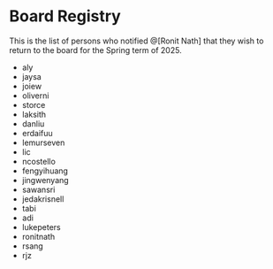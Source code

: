 # Board Registry

This is the list of persons who notified @[Ronit Nath] that they wish to return to the board for the Spring term of 2025.

* aly
* jaysa
* joiew
* oliverni
* storce
* laksith
* danliu
* erdaifuu
* lemurseven
* lic
* ncostello
* fengyihuang
* jingwenyang
* sawansri
* jedakrisnell
* tabi
* adi
* lukepeters
* ronitnath
* rsang
* rjz